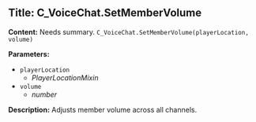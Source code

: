 ## Title: C_VoiceChat.SetMemberVolume

**Content:**
Needs summary.
`C_VoiceChat.SetMemberVolume(playerLocation, volume)`

**Parameters:**
- `playerLocation`
  - *PlayerLocationMixin*
- `volume`
  - *number*

**Description:**
Adjusts member volume across all channels.